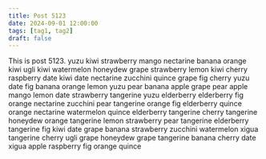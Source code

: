 ```yaml
---
title: Post 5123
date: 2024-09-01 12:00:00
tags: [tag1, tag2]
draft: false
---
```

This is post 5123.
yuzu
kiwi
strawberry
mango
nectarine
banana
orange
kiwi
ugli
kiwi
watermelon
honeydew
grape
strawberry
lemon
kiwi
cherry
raspberry
date
kiwi
date
nectarine
zucchini
quince
grape
fig
cherry
yuzu
date
fig
banana
orange
lemon
yuzu
pear
banana
apple
grape
pear
apple
mango
lemon
date
strawberry
tangerine
yuzu
elderberry
elderberry
fig
orange
nectarine
zucchini
pear
tangerine
orange
fig
elderberry
quince
orange
nectarine
watermelon
quince
elderberry
tangerine
cherry
tangerine
honeydew
orange
tangerine
lemon
strawberry
pear
tangerine
elderberry
tangerine
fig
kiwi
date
grape
banana
strawberry
zucchini
watermelon
xigua
tangerine
cherry
ugli
grape
honeydew
grape
tangerine
banana
cherry
date
xigua
apple
raspberry
fig
orange
quince
